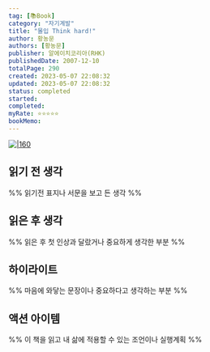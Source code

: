 ```yaml
---
tag: [📚Book]
category: "자기계발"
title: "몰입 Think hard!"
author: 황농문
authors: [황농문]
publisher: 알에이치코리아(RHK)
publishedDate: 2007-12-10
totalPage: 290
created: 2023-05-07 22:08:32
updated: 2023-05-07 22:08:32
status: completed
started: 
completed:
myRate: ⭐️⭐️⭐️⭐️⭐️
bookMemo:
---
```

[![|160](https://image.yes24.com/goods/2783642/XL)](https://m.yes24.com/Goods/Detail/2783642)

## 읽기 전 생각
%% 읽기전 표지나 서문을 보고 든 생각 %%

## 읽은 후 생각
%% 읽은 후 첫 인상과 달랐거나 중요하게 생각한 부분 %%

## 하이라이트
%% 마음에 와닿는 문장이나 중요하다고 생각하는 부분 %%

## 액션 아이템
%% 이 책을 읽고 내 삶에 적용할 수 있는 조언이나 실행계획 %%
